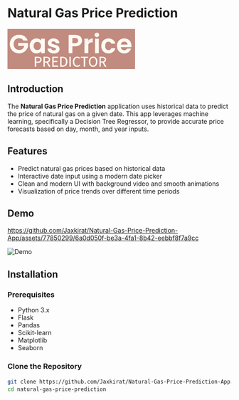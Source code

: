 # Natural Gas Price Prediction

![Natural Gas Logo](static/gas-logo.png)

## Introduction

The **Natural Gas Price Prediction** application uses historical data to predict the price of natural gas on a given date. This app leverages machine learning, specifically a Decision Tree Regressor, to provide accurate price forecasts based on day, month, and year inputs.

## Features

- Predict natural gas prices based on historical data
- Interactive date input using a modern date picker
- Clean and modern UI with background video and smooth animations
- Visualization of price trends over different time periods

## Demo


https://github.com/Jaxkirat/Natural-Gas-Price-Prediction-App/assets/77850299/6a0d050f-be3a-4fa1-8b42-eebbf8f7a9cc


![Demo](static/demo.gif)

## Installation

### Prerequisites

- Python 3.x
- Flask
- Pandas
- Scikit-learn
- Matplotlib
- Seaborn

### Clone the Repository

```bash
git clone https://github.com/Jaxkirat/Natural-Gas-Price-Prediction-App.git
cd natural-gas-price-prediction
